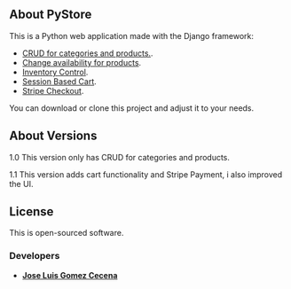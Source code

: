 <!--
<p align="center"><a href="#" target="_blank"><img src="" width="400"></a></p>
-->
## About PyStore

This is a Python web application made with the Django framework:

- [CRUD for categories and products.](#).
- [Change availability for products](#).
- [Inventory Control](#).
- [Session Based Cart](#).
- [Stripe Checkout](#).

You can download or clone this project and adjust it to your needs.

## About Versions

<p>1.0 This version only has CRUD for categories and products.</p>
<p>1.1 This version adds cart functionality and Stripe Payment, i also improved the UI.</p>

## License

This is open-sourced software.

### Developers

- **[Jose Luis Gomez Cecena](https://github.com/joseluis-gc/)**